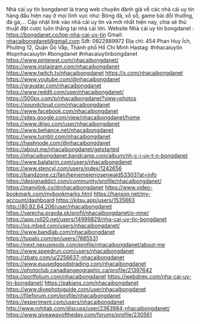 Nhà cái uy tín bongdanet là trang web chuyên đánh giá về các nhà cái uy tín hàng đầu hiện nay ở mọi lĩnh vực như: Bóng đá, xổ số, game bài đổi thưởng, đá gà,... Cập nhật link vào nhà cái uy tín và mới nhất hiện nay, chia sẻ thủ thuật đặt cược luôn thắng tại nhà cái lớn. 
Website Nhà cái uy tín bongdanet : https://bongdanet.co/top-nha-cai-uy-tin 
Gmail: nhacaibongdanet@gmail.com
Sđt: 0822889972
Địa chỉ: 454 Phan Huy Ích, Phường 12, Quận Gò Vấp, Thành phố Hồ Chí Minh
Hastag: #nhacaiuytin #topnhacaiuytin #bongdanet #nhacaiuytinbongdanet
https://www.pinterest.com/nhacaibongdanet/
https://www.instagram.com/nhacaibongdanet
https://www.twitch.tv/nhacaibongdanet
https://x.com/nhacaibongdanet
https://www.youtube.com/@nhacaibongdanet
https://gravatar.com/nhacaibongdanet
https://www.reddit.com/user/nhacaibongdanet/
https://500px.com/p/nhacaibongdanet?view=photos
https://soundcloud.com/nhacaibongdanet
https://www.facebook.com/nhacaibongdanet
https://sites.google.com/view/nhacaibongdanet/home
https://www.diigo.com/user/nhacaibongdanet
https://www.behance.net/nhacaibongdanet
https://www.tumblr.com/nhacaibongdanet
https://hashnode.com/@nhacaibongdanet
https://about.me/nhacaibongdanet/getstarted
https://nhacaibongdanet.bandcamp.com/album/nh-c-i-uy-t-n-bongdanet
https://www.balatarin.com/users/nhacaibongdanet
https://www.stencyl.com/users/index/1242656
https://bandzone.cz/fan/heinemeierrosenwald53303?at=info
https://designaddict.com/community/profile/nhacaibongdanet/
https://manylink.co/@nhacaibongdanet
https://www.video-bookmark.com/mybookmarks.html
https://hanson.net/my-account/dashboard
https://kitsu.app/users/1535663
http://80.82.64.206/user/nhacaibongdanet
https://varecha.pravda.sk/profil/nhacaibongdanet/o-mne/
https://app.roll20.net/users/14999829/nha-cai-uy-tin-bongdanet
https://os.mbed.com/users/nhacaibongdanet/
https://www.bandlab.com/nhacaibongdanet
https://tupalo.com/en/users/7685531
https://next.nexusmods.com/profile/nhacaibongdanet/about-me
https://www.speedrun.com/users/nhacaibongdanet
https://zbato.com/u/2256637-nhacaibongdanet
https://www.euusedgoodstrading.com/nhacaibongdanet
https://photoclub.canadiangeographic.ca/profile/21397642
https://portfolium.com/nhacaibongdanet
https://webdirex.com/nha-cai-uy-tin-bongdanet/
https://pakians.com/nhacaibongdanet
https://www.divephotoguide.com/user/nhacaibongdanet
https://fileforum.com/profile/nhacaibongdanet
https://experiment.com/users/nhacaibongdanet
http://www.rohitab.com/discuss/user/2363984-nhacaibongdanet/
https://www.giveawayoftheday.com/forums/profile/230561